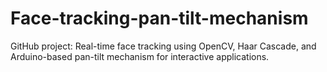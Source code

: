 # Face-tracking-pan-tilt-mechanism
GitHub project: Real-time face tracking using OpenCV, Haar Cascade, and Arduino-based pan-tilt mechanism for interactive applications.
